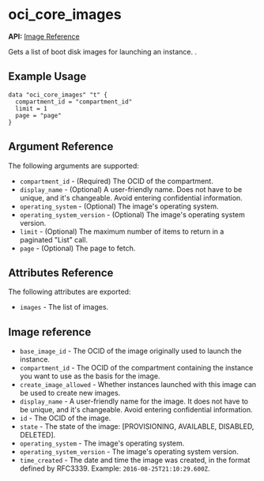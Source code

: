 # oci\_core\_images

**API:** [Image Reference][d434df37]

  [d434df37]: https://docs.us-phoenix-1.oraclecloud.com/api/#/en/iaas/20160918/Image/ "ImageReference"

Gets a list of boot disk images for launching an instance. .

## Example Usage

```
data "oci_core_images" "t" {
  compartment_id = "compartment_id"
  limit = 1
  page = "page"
}
```

## Argument Reference

The following arguments are supported:

* `compartment_id` - (Required) The OCID of the compartment.
* `display_name` - (Optional) A user-friendly name. Does not have to be unique, and it's changeable. Avoid entering confidential information.
* `operating_system` - (Optional) The image's operating system.
* `operating_system_version` - (Optional) The image's operating system version.
* `limit` - (Optional) The maximum number of items to return in a paginated "List" call.
* `page` - (Optional) The page to fetch.

## Attributes Reference

The following attributes are exported:

* `images` - The list of images.

## Image reference
* `base_image_id` - The OCID of the image originally used to launch the instance.
* `compartment_id` - The OCID of the compartment containing the instance you want to use as the basis for the image.
* `create_image_allowed` - Whether instances launched with this image can be used to create new images.
* `display_name` - A user-friendly name for the image. It does not have to be unique, and it's changeable. Avoid entering confidential information.
* `id` - The OCID of the image.
* `state` - The state of the image: [PROVISIONING, AVAILABLE, DISABLED, DELETED].
* `operating_system` - The image's operating system.
* `operating_system_version` - The image's operating system version.
* `time_created` - The date and time the image was created,  in the format defined by RFC3339.  Example: `2016-08-25T21:10:29.600Z`.
